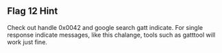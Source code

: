 ## Flag 12 Hint

Check out handle 0x0042 and google search gatt indicate.  For single response indicate messages, like this chalange, tools such as gatttool will work just fine.   
